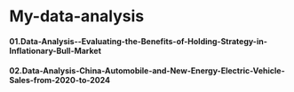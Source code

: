 # My-data-analysis

#### 01.Data-Analysis--Evaluating-the-Benefits-of-Holding-Strategy-in-Inflationary-Bull-Market
#### 02.Data-Analysis-China-Automobile-and-New-Energy-Electric-Vehicle-Sales-from-2020-to-2024
